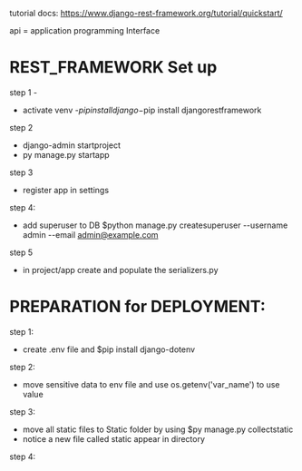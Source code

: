 tutorial docs: https://www.django-rest-framework.org/tutorial/quickstart/

api = application programming Interface 

# REST_FRAMEWORK Set up

step 1 -
- activate venv
-$pip install django
-$pip install djangorestframework

step 2
- django-admin startproject
- py manage.py startapp 

step 3 
- register app in settings 



step 4: 
- add superuser to DB $python manage.py createsuperuser --username admin --email admin@example.com

step 5
- in project/app create and populate the serializers.py 



# PREPARATION for DEPLOYMENT: 

step 1: 
- create .env file and $pip install django-dotenv

step 2: 
- move sensitive data to env file and use os.getenv('var_name') to use value

step 3: 
- move all static files to Static folder by using  $py manage.py collectstatic
- notice a new file called static appear in directory

step 4: 

